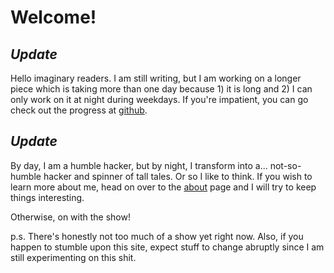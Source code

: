 # Welcome!

## _Update_

Hello imaginary readers. I am still writing, but I am working on a longer piece which is taking more than one day because 1) it is long and 2) I can only work on it at night during weekdays. If you're impatient, you can go check out the progress at [github](https://github.com/donaq/attaboy.me/tree/vampires-wip).

## _Update_

By day, I am a humble hacker, but by night, I transform into a... not-so-humble hacker and spinner of tall tales. Or so I like to think. If you wish to learn more about me, head on over to the [about](#about) page and I will try to keep things interesting.

Otherwise, on with the show!

p.s. There's honestly not too much of a show yet right now. Also, if you happen to stumble upon this site, expect stuff to change abruptly since I am still experimenting on this shit.

